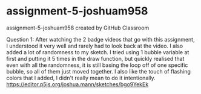# assignment-5-joshuam958
assignment-5-joshuam958 created by GitHub Classroom

Question 1: After watching the 2 badge videos that go with this assignment, I understood it very well and rarely had to look back at the video. I also added a lot of randomness to my sketch.
I tried using 1 bubble variable at first and putting it 5 times in the draw function, but quickly realised that even with all the randomness, it is still basing the loop off of one specific bubble, so all of them just moved together.
I also like the touch of flashing colors that I added, I didn't really mean to do it intentionally.
https://editor.p5js.org/joshua.mann/sketches/bgo9YekEk

